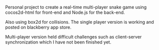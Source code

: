 Personal project to create a real-time multi-player snake game using cocos2d-html for front-end and Node.js for the back-end. 

Also using box2d for collisions. The single player version is working and posted on blackberry app store.

Multi-player version held difficult challenges such as client-server synchronization which I have not been finished yet.
